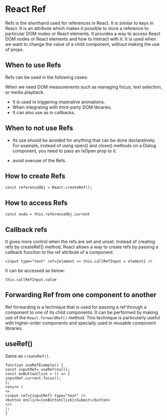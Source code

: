 # React Ref

Refs is the shorthand used for references in React. It is similar to keys in React. It is an attribute which makes it possible to store a reference to particular DOM nodes or React elements. It provides a way to access React DOM nodes or React elements and how to interact with it. It is used when we want to change the value of a child component, without making the use of props.

## When to use Refs

Refs can be used in the following cases:

When we need DOM measurements such as managing focus, text selection, or media playback.
- It is used in triggering imperative animations.
- When integrating with third-party DOM libraries.
- It can also use as in callbacks.

## When to not use Refs

- Its use should be avoided for anything that can be done declaratively. For example, instead of using open() and close() methods on a Dialog component, you need to pass an isOpen prop to it.

- avoid overuse of the Refs.

## How to create Refs

`const referenceObj = React.createRef();`

## How to access Refs

`const node = this.referenceObj.current`

## Callback refs

It gives more control when the refs are set and unset. Instead of creating refs by createRef() method, React allows a way to create refs by passing a callback function to the ref attribute of a component.

`<input type="text" ref={element => this.callRefInput = element} />`

It can be accessed as below:

`this.callRefInput.value`


## Forwarding Ref from one component to another

Ref forwarding is a technique that is used for passing a ref through a component to one of its child components. It can be performed by making use of the `React.forwardRef()` method. This technique is particularly useful with higher-order components and specially used in reusable component libraries.


## useRef()

Same as `createRef()`.


`function useRefExample() {`  
  `const inputRef= useRef(null);`  
  `const onButtonClick = () => {`  
    `inputRef.current.focus();`  
  `};`  
  `return (`  
    `<>`  
      `<input ref={inputRef} type="text" />`  
      `<button onClick={onButtonClick}>Submit</button>`  
    `</>`  
  `);`  
`}`
